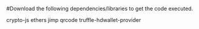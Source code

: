#Download the following dependencies/libraries to get the code executed.

crypto-js
ethers
jimp
qrcode
truffle-hdwallet-provider
